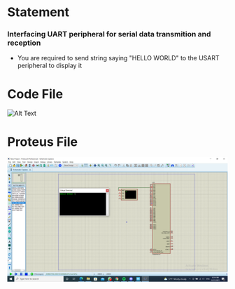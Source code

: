 # Statement 
### Interfacing UART peripheral for serial data transmition and reception
* You are required to send string saying "HELLO WORLD" to the USART peripheral to display it  
# Code File 

![Alt Text](./code.gif)

# Proteus File

![Alt Text](./proteus.png)
